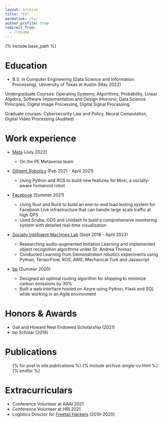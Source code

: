 ```yaml
---
layout: archive
title: "CV"
permalink: /cv/
author_profile: true
redirect_from:
  - /resume
---
```


<!-- For a PDF view, see [this](https://kushkdesai.com/files/desai.kush.cv.pdf) -->

{% include base_path %}

Education
======
* B.S. in Computer Engineering (Data Science and Information Processing), University of Texas at Austin (May 2022)

Undergraduate Courses: Operating Systems, Algorithms, Probability, Linear Algebra, Software Implementation and Design (Honors), Data Science Principles, Digital Image Processing, Digital Signal Processing

Graduate courses: Cybersecurity Law and Policy, Neural Computation, Digital Video Processing (Audited)

Work experience
======
* [Meta](https://meta.com) (July 2022)
  * On the PE Metaverse team

* [Diligent Robotics](http://diligentrobots.com) (Feb 2021 - April 2021)
  * Using Python and ROS to build new features for Moxi, a socially‐aware humanoid robot

* [Facebook](https://meta.com) (Summer 2021)
  * Using Rust and Buck to build an end-to-end load testing system for Facebook Live infrastructure that can handle large scale traffic at high QPS
  * Used Scuba, ODS and Unidash to build a comprehensive monitoring system with detailed real-time visualization

* [Socially Intelligent Machines Lab](http://sim.ece.utexas.edu) (Sept 2018 - April 2022)
  * Researching audio-augmented Imitation Learning and implemented object recognition algorithms under Dr. Andrea Thomaz
  * Conducted Learning from Demonstration robotics experiments using Python, TensorFlow, ROS, AWS, Mechanical Turk and Javascript

* [bp](https://bp.com) (Summer 2020)
  * Designed an optimal routing algorithm for shipping to minimize carbon emissions by 30%
  * Built a web interface hosted on Azure using Python, Flask and SQL while working in an Agile environment

Honors & Awards
======
* Gail and Howard Neal Endowed Scholarship (2021)
* bp Scholar (2019)

Publications
======
  <ul>{% for post in site.publications %}
    {% include archive-single-cv.html %}
  {% endfor %}</ul>
  
Extracurriculars
======
* Conference Volunteer at AAAI 2021
* Conference Volunteer at HRI 2021
* Logistics Director for [Freetail Hackers](http://freetailhackers.com) (2019-2020).


<!-- Talks
======
  <ul>{% for post in site.talks %}
    {% include archive-single-talk-cv.html %}
  {% endfor %}</ul>
  
Teaching
======
  <ul>{% for post in site.teaching %}
    {% include archive-single-cv.html %}
  {% endfor %}</ul>
   -->
